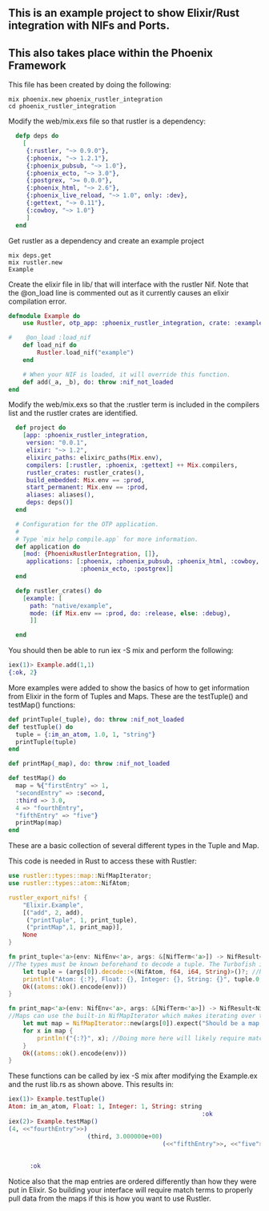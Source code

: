 ## This is an example project to show Elixir/Rust integration with NIFs and Ports. 
## This also takes place within the Phoenix Framework

This file has been created by doing the following:

```Shell
mix phoenix.new phoenix_rustler_integration
cd phoenix_rustler_integration
```

Modify the web/mix.exs file so that rustler is a dependency:
```Elixir
  defp deps do
    [
     {:rustler, "~> 0.9.0"},
     {:phoenix, "~> 1.2.1"},
     {:phoenix_pubsub, "~> 1.0"},
     {:phoenix_ecto, "~> 3.0"},
     {:postgrex, ">= 0.0.0"},
     {:phoenix_html, "~> 2.6"},
     {:phoenix_live_reload, "~> 1.0", only: :dev},
     {:gettext, "~> 0.11"},
     {:cowboy, "~> 1.0"}
     ]
  end
```

Get rustler as a dependency and create an example project

```Shell
mix deps.get
mix rustler.new
Example
```
Create the elixir file in lib/ that will interface with the rustler Nif. Note that the @on_load line is commented out as it currently causes an elixir compilation error.

```Elixir
defmodule Example do
    use Rustler, otp_app: :phoenix_rustler_integration, crate: :example

#    @on_load :load_nif
    def load_nif do
        Rustler.load_nif("example")
    end

    # When your NIF is loaded, it will override this function.
    def add(_a, _b), do: throw :nif_not_loaded
end
```

Modify the web/mix.exs so that the :rustler term is included in the compilers list and the rustler crates are identified.
```Elixir
  def project do
    [app: :phoenix_rustler_integration,
     version: "0.0.1",
     elixir: "~> 1.2",
     elixirc_paths: elixirc_paths(Mix.env),
     compilers: [:rustler, :phoenix, :gettext] ++ Mix.compilers,
     rustler_crates: rustler_crates(),
     build_embedded: Mix.env == :prod,
     start_permanent: Mix.env == :prod,
     aliases: aliases(),
     deps: deps()]
  end

  # Configuration for the OTP application.
  #
  # Type `mix help compile.app` for more information.
  def application do
    [mod: {PhoenixRustlerIntegration, []},
     applications: [:phoenix, :phoenix_pubsub, :phoenix_html, :cowboy, :logger, :gettext,
                    :phoenix_ecto, :postgrex]]
  end

  defp rustler_crates() do
    [example: [
      path: "native/example",
      mode: (if Mix.env == :prod, do: :release, else: :debug),
      ]]

  end
```
You should then be able to run iex -S mix and perform the following:
```Elixir
iex(1)> Example.add(1,1)
{:ok, 2}

```
More examples were added to show the basics of how to get information from Elixir in the form of Tuples and Maps.
These are the testTuple() and testMap() functions: 
```Elixir
def printTuple(_tuple), do: throw :nif_not_loaded
def testTuple() do
  tuple = {:im_an_atom, 1.0, 1, "string"}
  printTuple(tuple)
end

def printMap(_map), do: throw :nif_not_loaded

def testMap() do
  map = %{"firstEntry" => 1,
  "secondEntry" => :second,
  :third => 3.0,
  4 => "fourthEntry",
  "fifthEntry" => "five"}
  printMap(map)
end
```
These are a basic collection of several different types in the Tuple and Map.

This code is needed in Rust to access these with Rustler:
```Rust
use rustler::types::map::NifMapIterator;
use rustler::types::atom::NifAtom;

rustler_export_nifs! {
    "Elixir.Example",
    [("add", 2, add),
     ("printTuple", 1, print_tuple),
     ("printMap",1, print_map)],
    None
}

fn print_tuple<'a>(env: NifEnv<'a>, args: &[NifTerm<'a>]) -> NifResult<NifTerm<'a>> {
//The types must be known beforehand to decode a tuple. The Turbofish is used here to set the types
    let tuple = (args[0]).decode::<(NifAtom, f64, i64, String)>()?; //Note that "?" is used here instead of "try!"
    println!("Atom: {:?}, Float: {}, Integer: {}, String: {}", tuple.0, tuple.1, tuple.2, tuple.3);
    Ok((atoms::ok().encode(env)))
}

fn print_map<'a>(env: NifEnv<'a>, args: &[NifTerm<'a>]) -> NifResult<NifTerm<'a>> {
//Maps can use the built-in NifMapIterator which makes iterating over the entries simple
    let mut map = NifMapIterator::new(args[0]).expect("Should be a map in the argument");
    for x in map {
        println!("{:?}", x); //Doing more here will likely require matching and knowledge of types in the map
    }
    Ok((atoms::ok().encode(env)))
}

```

These functions can be called by iex -S mix after modifying the Example.ex and the rust lib.rs as shown above. This results in: 
```Elixir
iex(1)> Example.testTuple()
Atom: im_an_atom, Float: 1, Integer: 1, String: string
                                                      :ok
iex(2)> Example.testMap()
(4, <<"fourthEntry">>)
                      (third, 3.000000e+00)
                                           (<<"fifthEntry">>, <<"five">>)
                                                                         (<<"firstEntry">>, 1)
                                                                                              (<<"secondEntry">>, second)
      :ok

```
Notice also that the map entries are ordered differently than how they were put in Elixir. So building your interface will require match terms to properly pull data from the maps if this is how you want to use Rustler.
